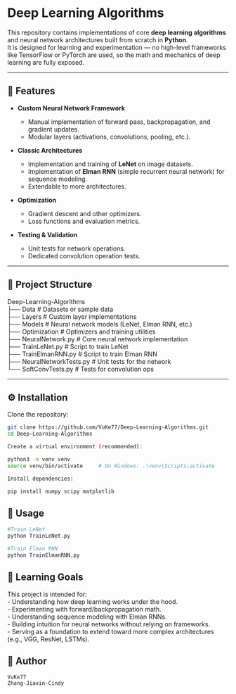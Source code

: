 # Deep Learning Algorithms

This repository contains implementations of core **deep learning algorithms** and neural network architectures built from scratch in **Python**.  
It is designed for learning and experimentation — no high-level frameworks like TensorFlow or PyTorch are used, so the math and mechanics of deep learning are fully exposed.

---

## 📌 Features

- **Custom Neural Network Framework**  
  - Manual implementation of forward pass, backpropagation, and gradient updates.  
  - Modular layers (activations, convolutions, pooling, etc.).  

- **Classic Architectures**  
  - Implementation and training of **LeNet** on image datasets.  
  - Implementation of **Elman RNN** (simple recurrent neural network) for sequence modeling.  
  - Extendable to more architectures.  

- **Optimization**  
  - Gradient descent and other optimizers.  
  - Loss functions and evaluation metrics.  

- **Testing & Validation**  
  - Unit tests for network operations.  
  - Dedicated convolution operation tests.  

---

## 📂 Project Structure

Deep-Learning-Algorithms \
├── Data  # Datasets or sample data \
├── Layers # Custom layer implementations \
├── Models # Neural network models (LeNet, Elman RNN, etc.) \
├── Optimization # Optimizers and training utilities \
├── NeuralNetwork.py # Core neural network implementation \
├── TrainLeNet.py # Script to train LeNet \
├── TrainElmanRNN.py # Script to train Elman RNN \
├── NeuralNetworkTests.py # Unit tests for the network \
└── SoftConvTests.py # Tests for convolution ops 


---

## ⚙️ Installation

Clone the repository:

```bash
git clone https://github.com/VuKe77/Deep-Learning-Algorithms.git
cd Deep-Learning-Algorithms

Create a virtual environment (recommended):

python3 -m venv venv
source venv/bin/activate     # On Windows: .\venv\Scripts\activate

Install dependencies:

pip install numpy scipy matplotlib
```

## 🚀 Usage
 ``` bash
#Train LeNet
python TrainLeNet.py

#Train Elman RNN
python TrainElmanRNN.py
```
## 🧠 Learning Goals

This project is intended for: \
    - Understanding how deep learning works under the hood. \
    - Experimenting with forward/backpropagation math. \
    - Understanding sequence modeling with Elman RNNs. \
    - Building intuition for neural networks without relying on frameworks. \
    - Serving as a foundation to extend toward more complex architectures (e.g., VGG, ResNet, LSTMs). 

## 👤 Author

    VuKe77
    Zhang-Jiaxin-Cindy
